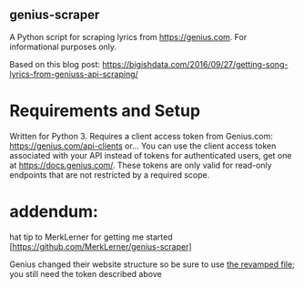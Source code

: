 ## genius-scraper
A Python script for scraping lyrics from https://genius.com. For informational purposes only.

Based on this blog post: https://bigishdata.com/2016/09/27/getting-song-lyrics-from-geniuss-api-scraping/

# Requirements and Setup
Written for Python 3. Requires a client access token from Genius.com: https://genius.com/api-clients or... You can use the client access token associated with your API instead of tokens for authenticated users, get one at https://docs.genius.com/. These tokens are only valid for read-only endpoints that are not restricted by a required scope.

# addendum:
hat tip to MerkLerner for getting me started [https://github.com/MerkLerner/genius-scraper]

Genius changed their website structure so be sure to use [the revamped file](genius_revamped.py); you still need the token described above
